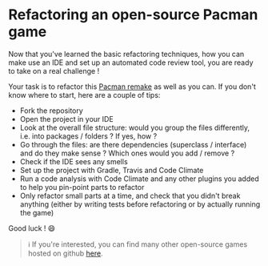 # Refactoring an open-source Pacman game

Now that you've learned the basic refactoring techniques, how you can make use an IDE and set up an automated code review tool, you are ready to take on a real challenge !

Your task is to refactor this [Pacman remake](https://github.com/sweng-epfl/exercise-pacman) as well as you can. If you don't know where to start, here are a couple of tips:
- Fork the repository
- Open the project in your IDE
- Look at the overall file structure: would you group the files differently, i.e. into packages / folders ? If yes, how ?
- Go through the files: are there dependencies (superclass / interface) and do they make sense ? Which ones would you add / remove ?
- Check if the IDE sees any smells
- Set up the project with Gradle, Travis and Code Climate
- Run a code analysis with Code Climate and any other plugins you added to help you pin-point parts to refactor
- Only refactor small parts at a time, and check that you didn't break anything (either by writing tests before refactoring or by actually running the game)

Good luck ! :smile:

> :information_source: If you're interested, you can find many other open-source games hosted on github [here](https://github.com/topics/java-game).
